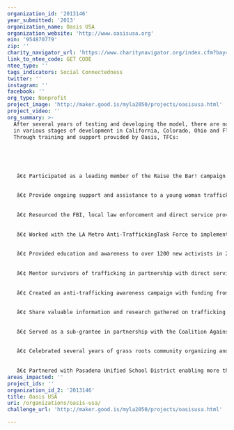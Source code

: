 ```yaml
---
organization_id: '2013146'
year_submitted: '2013'
organization_name: Oasis USA
organization_website: 'http://www.oasisusa.org'
ein: '954870779'
zip: ''
charity_navigator_url: 'https://www.charitynavigator.org/index.cfm?bay=search.profile&ein=954870779'
link_to_ntee_code: GET CODE
ntee_type: ''
tags_indicators: Social Connectedness
twitter: ''
instagram: ''
facebook: ''
org_type: Nonprofit
project_image: 'http://maker.good.is/myla2050/projects/oasisusa.html'
project_video: ''
org_summary: >-
  After several years of testing and developing the model, there are now 14 TFCs
  in various stages of development in California, Colorado, Ohio and Florida.
  Through training and support provided by Oasis, TFCs:
   
   
   
   
   
   â€¢ Participated as a leading member of the Raise the Bar! campaign on a multi-year national campaign to petition Hershey to use fair trade chocolate; in late 2012 Hershey announced specific plans to head in that direction;
   
   
   â€¢ Provide ongoing support and assistance to a young woman trafficked into the USA who then identified herself as a victim to a local LA TFC;
   
   
   â€¢ Resourced the FBI, local law enforcement and direct service providers with more than 60 freedom bags for trafficking victims rescued in a LA sting operation this year; more than 100 freedom bags have been provided in the last year;
   
   
   â€¢ Worked with the LA Metro Anti-TraffickingTask Force to implement a city-wide anti-trafficking bus bench campaign in 2012;
   
   
   â€¢ Provided education and awareness to over 1200 new activists in 2011-12;
   
   
   â€¢ Mentor survivors of trafficking in partnership with direct service providers, while also providing ESL, cooking and baking classes;
   
   
   â€¢ Created an anti-trafficking awareness campaign with funding from the US Department of Health and Human Services, Office of Refuge and Resettlement that reached over 8,000 people face-to-face with awareness information; we worked with Chinese media outlets to publish ten newspaper articles, televise multiple interviews, produce a public service announcement aired on three different Chinese channels, and carry out a public awareness campaign using the LA metro transport system;
   
   
   â€¢ Share valuable information and research gathered on trafficking hotspots and vulnerabilities with local officials, most recently a local LA County mayor who was unaware of the issues facing his community;
   
   
   â€¢ Served as a sub-grantee in partnership with the Coalition Against Slavery and Trafficking on a Department of Justice grant; through more than 60 outreach and training events, Oasis provided training to more than 5,000 individuals in the LA area; 
   
   
   â€¢ Celebrated several years of grass roots community organizing and advocacy in partnership with Fair Trade Town USA in seeing Pasadena declared the second Fair Trade Town in California; 
   
   
   â€¢ Partnered with Pasadena Unified School District enabling more than 250 high school students to receive anti-trafficking awareness and education through its â€˜Summer Skillzâ€™ program; this curriculum, currently being adapted for use by public schools in Florida, can also be adapted for younger students and is available upon request.
areas_impacted: ''
project_ids: ''
organization_id_2: '2013146'
title: Oasis USA
uri: /organizations/oasis-usa/
challenge_url: 'http://maker.good.is/myla2050/projects/oasisusa.html'

---
```

